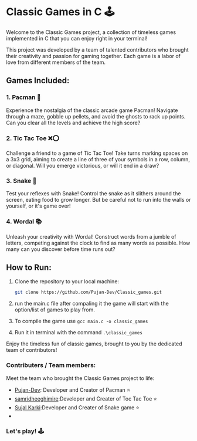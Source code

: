# Classic Games in C 🕹️

Welcome to the Classic Games project, a collection of timeless games implemented in C that you can enjoy right in your terminal! 

This project was developed by a team of talented contributors who brought their creativity and passion for gaming together. Each game is a labor of love from different members of the team.

## Games Included:

### 1. Pacman 👻

Experience the nostalgia of the classic arcade game Pacman! Navigate through a maze, gobble up pellets, and avoid the ghosts to rack up points. Can you clear all the levels and achieve the high score?

### 2. Tic Tac Toe ❌⭕

Challenge a friend to a game of Tic Tac Toe! Take turns marking spaces on a 3x3 grid, aiming to create a line of three of your symbols in a row, column, or diagonal. Will you emerge victorious, or will it end in a draw?

### 3. Snake 🐍

Test your reflexes with Snake! Control the snake as it slithers around the screen, eating food to grow longer. But be careful not to run into the walls or yourself, or it's game over!

### 4. Wordal 📚

Unleash your creativity with Wordal! Construct words from a jumble of letters, competing against the clock to find as many words as possible. How many can you discover before time runs out?

## How to Run:

1. Clone the repository to your local machine:
   ```bash
   git clone https://github.com/Pujan-Dev/Classic_games.git
    ```
2. run the main.c file after compaling it the game will start with the option/list of games to play from.

3. To compile the game use `gcc main.c -o classic_games`
4. Run it in terminal with the command `.\classic_games`

Enjoy the timeless fun of classic games, brought to you by the dedicated team of contributors!

### Contributers / Team members:
Meet the team who brought the Classic Games project to life:
- [Pujan-Dev](https://github.com/Pujan-Dev): Developer and Creator of Pacman ⭐️ 
- [samridheeghimire](https://github.com/samridheeghimire):Developer and Creater of Toc Tac Toe ⭐️
- [Sujal Karki](https://github.com/sujalkarkii):Developer and Creater of Snake game ⭐️ 
-

### Let's play! 🕹️
